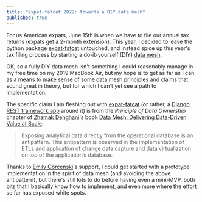 ```yaml
---
title: "expat-fatcat 2022: towards a DIY data mesh"
published: true
---
```


For us American expats, June 15th is when we have to file our annual tax returns (expats get a 2-month extension). This year, I decided to leave the python package [expat-fatcat](https://github.com/munichpavel/expat-fatcat) untouched, and instead spice up this year's tax filing process by starting a do-it-yourself (DIY) [data mesh](https://www.thoughtworks.com/what-we-do/data-and-ai/data-mesh).

OK, so a fully DIY data mesh isn't something I could reasonably manage in my free time on my 2019 MacBook Air, but my hope is to get as far as I can as a means to make sense of some data mesh principles and claims that sound great in theory, but for which I can't yet see a path to implementation.

The specific claim I am fleshing out with [expat-fatcat](https://github.com/munichpavel/expat-fatcat) (or rather, a [Django REST framework app](https://www.django-rest-framework.org/) around it) is from the *Principle of Data Ownership* chapter of [Zhamak Dehghani](https://www.linkedin.com/in/zhamak-dehghani/)'s book [Data Mesh: Delivering Data-Driven Value at Scale](https://www.oreilly.com/library/view/data-mesh/9781492092384/):

> Exposing analytical data directly from the operational database is an antipattern. This antipattern is observed in the implementation of ETLs and application of change data capture and data virtualization on top of the application’s database.

Thanks to [Emily Gorcenski](https://www.linkedin.com/in/emily-gorcenski-0a3830200/)'s support, I could get started with a prototype implementation in the spirit of data mesh (and avoiding the above antipattern), but there's still lots to do before having even a mini-MVP, both bits that I basically know how to implement, and even more where the effort so far has exposed white spots.
